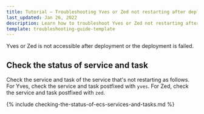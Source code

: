 ```yaml
---
title: Tutorial — Troubleshooting Yves or Zed not restarting after deployment
last_updated: Jan 26, 2022
description: Learn how to troubleshoot Yves or Zed not restarting after deployment
template: troubleshooting-guide-template
---
```


Yves or Zed is not accessible after deployment or the deployment is failed.

## Check the status of service and task

Check the service and task of the service that's not restarting as follows. For Yves, check the service and task postfixed with `yves`. For Zed, check the service and task postfixed with `zed`.

{% include checking-the-status-of-ecs-services-and-tasks.md %} <!-- To edit, see /_includes/checking-the-status-of-ecs-services-and-tasks.md -->
